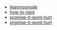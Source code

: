 * [learnyounode](https://github.com/learnyounode)
* [how-to-npm](https://github.com/workshopper/how-to-npm)
* [promise-it-wont-hurt](https://github.com/stevekane/promise-it-wont-hurt)
* [promise-it-wont-hurt](https://github.com/stevekane/promise-it-wont-hurt)
